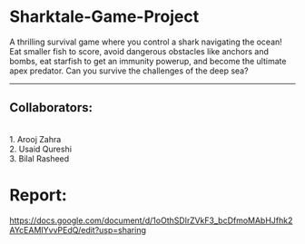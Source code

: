 # Sharktale-Game-Project
A thrilling survival game where you control a shark navigating the ocean! Eat smaller fish to score, avoid dangerous obstacles like anchors and bombs, eat starfish to get an immunity powerup, and become the ultimate apex predator. Can you survive the challenges of the deep sea?
<hr>
<h2>Collaborators:</h2><br>
1. Arooj Zahra<br>
2. Usaid Qureshi<br>
3. Bilal Rasheed

# Report:
https://docs.google.com/document/d/1oOthSDIrZVkF3_bcDfmoMAbHJfhk2AYcEAMIYvvPEdQ/edit?usp=sharing
